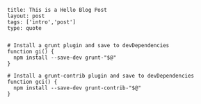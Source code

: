 ```
title: This is a Hello Blog Post
layout: post
tags: ['intro','post']
type: quote
```

<pre><code class="lang-bash"><div class="highlight"><pre><span class="c"># Install a grunt plugin and save to devDependencies</span>
<span class="k">function </span>gi<span class="o">()</span> <span class="o">{</span>
  npm install --save-dev grunt-<span class="s2">"$@"</span>
<span class="o">}</span>

<span class="c"># Install a grunt-contrib plugin and save to devDependencies</span>
<span class="k">function </span>gci<span class="o">()</span> <span class="o">{</span>
  npm install --save-dev grunt-contrib-<span class="s2">"$@"</span>
<span class="o">}</span>
</pre></div>
</code></pre>
